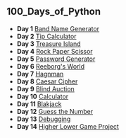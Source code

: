 ## 100_Days_of_Python

- **Day 1** [Band Name Generator](https://replit.com/@dagute/band-name-generator-start#main.py)
- **Day 2** [Tip Calculator](https://replit.com/@dagute/tip-calculator-start#main.py)
- **Day 3** [Treasure Island](https://replit.com/@dagute/treasure-island-start#main.py)
- **Day 4** [Rock Paper Scissor](https://replit.com/@dagute/rock-paper-scissors-start#main.py)
- **Day 5** [Password Generator](https://replit.com/@dagute/password-generator-start)
- **Day 6** [Reeborg's World](https://reeborg.ca/reeborg.html?lang=en&mode=python&menu=worlds%2Fmenus%2Freeborg_intro_en.json&name=Maze&url=worlds%2Ftutorial_en%2Fmaze1.json)
- **Day 7** [Hagnman](https://replit.com/@dagute/Day-7-Hangman-Final#main.py)
- **Day 8** [Caesar Cipher](https://replit.com/@dagute/caesar-cipher-4-start#main.py)
- **Day 9** [Blind Auction](https://replit.com/@dagute/blind-auction-start#main.py)
- **Day 10** [Calculator](https://replit.com/@dagute/calculator-final#main.py)
- **Day 11** [Blakjack](https://replit.com/@dagute/blackjack-final#main.py)
- **Day 12** [Guess the Number](https://replit.com/@dagute/guess-the-number-final#main.py)
- **Day 13** [Debugging](https://replit.com/@dagute/day-13-start#main.py)
- **Day 14** [Higher Lower Game Project](https://replit.com/@dagute/higher-lower-final#main.py)
